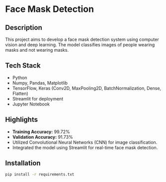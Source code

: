 # Face Mask Detection

## Description
This project aims to develop a face mask detection system using computer vision and deep learning. The model classifies images of people wearing masks and not wearing masks.

## Tech Stack
- Python
- Numpy, Pandas, Matplotlib
- TensorFlow, Keras (Conv2D, MaxPooling2D, BatchNormalization, Dense, Flatten)
- Streamlit for deployment
- Jupyter Notebook

## Highlights
- **Training Accuracy:** 99.72%
- **Validation Accuracy:** 91.73%
- Utilized Convolutional Neural Networks (CNN) for image classification.
- Integrated the model using Streamlit for real-time face mask detection.

## Installation
```bash
pip install -r requirements.txt
